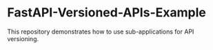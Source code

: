 # FastAPI-Versioned-APIs-Example
This repository demonstrates how to use sub-applications for API versioning.
